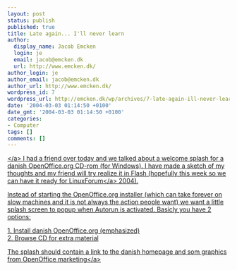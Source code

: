```yaml
---
layout: post
status: publish
published: true
title: Late again... I'll never learn
author:
  display_name: Jacob Emcken
  login: je
  email: jacob@emcken.dk
  url: http://www.emcken.dk/
author_login: je
author_email: jacob@emcken.dk
author_url: http://www.emcken.dk/
wordpress_id: 7
wordpress_url: http://emcken.dk/wp/archives/7-late-again-ill-never-learn.html
date: '2004-03-03 01:14:50 +0100'
date_gmt: '2004-03-03 01:14:50 +0100'
categories:
- Computer
tags: []
comments: []
---
```

<p><a href="&#47;weblog&#47;uploads&#47;OpenOffice_autorun_sketch.png"><img style='border: 0px;padding-left: 5px;padding-right: 5px;float: right;vertical-align: top' src='&#47;weblog&#47;uploads&#47;OpenOffice_autorun_sketch.thumb.png' alt='' &#47;><&#47;a> I had a friend over today and we talked about a welcome splash for a danish OpenOffice.org CD-rom (for Windows). I have made a sketch of my thoughts and my friend will try realize it in Flash (hopefully this week so we can have it ready for <a href="http:&#47;&#47;www.linuxforum.dk&#47;">LinuxForum<&#47;a> 2004).</p>
<p>Instead of starting the OpenOffice.org installer (which can take forever on slow machines and it is not always the action people want) we want a little splash screen to popup when Autorun is activated. Basicly you have 2 options:</p>
<p>1.  Install danish OpenOffice.org (emphasized)<br />
2.  Browse CD for extra material</p>
<p>The splash should contain a link to the danish homepage and som graphics from <a href="http:&#47;&#47;www.ooodocs.org&#47;graphics&#47;1.1&#47;index.html">OpenOffice marketing<&#47;a></p>
